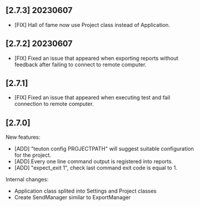 
## [2.7.3] 20230607

- [FIX] Hall of fame now use Project class instead of Application.

## [2.7.2] 20230607

- [FIX] Fixed an issue that appeared when exporting reports without feedback after failing to connect to remote computer.

## [2.7.1]

- [FIX] Fixed an issue that appeared when executing test and fail connection to remote computer.

## [2.7.0]

New features:
- [ADD] "teuton config PROJECTPATH" will suggest suitable configuration for the project.
- [ADD] Every one line command output is registered into reports.
- [ADD] "expect_exit 1", check last command exit code is equal to 1.

Internal changes:
* Application class splited into Settings and Project classes
* Create SendManager similar to ExportManager
